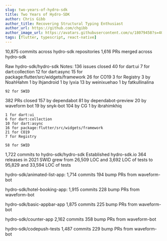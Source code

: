 ```yaml
---
slug: two-years-of-hydro-sdk
title: Two Years of Hydro-SDK
author: Chris Gibb
author_title: Recovering Structural Typing Enthusiast
author_url: https://github.com/chgibb
author_image_url: https://avatars.githubusercontent.com/u/18079458?s=400&v=4
tags: [flutter, typescript, react-native]
---
```



10,875 commits across hydro-sdk repositories
1,616 PRs merged across hydro-sdk
    


Raw hydro-sdk/hydro-sdk Notes:
136 issues closed
    40 for dart:ui
    7 for dart:collection
    12 for dart:async
    15 for package:flutter/src/widgets/framework
    26 for CO19
    3 for Registry
    3 by NoahHahm
    1 by lhjandroid
    1 by lyxia
    13 by weinixuehao
    1 by fatkullinalina

    92 for SWID
    

382 PRs closed
    157 by dependabot
    81 by dependabot-preview
    20 by waveform bot
    19 by snyk-bot
    104 by CG
    1 by ibrahimkhiq

    1 for dart:ui
    6 for dart:collection
    10 for dart:async
    16 for package:flutter/src/widgets/framework
    21 for CO19
    7 for Registry

    58 for SWID


1,722 commits to hydro-sdk/hydro-sdk
Established hydro-sdk.io
364 releases in 2021
SWID grew from 26,509 LOC and 3,692 LOC of tests to 95,829 and 33,594 LOC of tests

hydro-sdk/animated-list-app:
1,714 commits
194 bump PRs from waveform-bot

hydro-sdk/hotel-booking-app:
1,915 commits
228 bump PRs from waveform-bot

hydro-sdk/basic-appbar-app
1,875 commits
225 bump PRs from waveform-bot

hydro-sdk/counter-app
2,162 commits
358 bump PRs from waveform-bot

hydro-sdk/codepush-tests
1,487 commits
229 bump PRs from waveform-bot